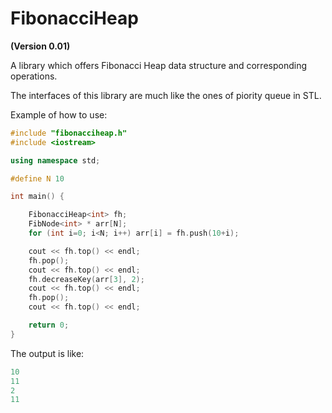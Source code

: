 FibonacciHeap
=============
<b>(Version 0.01)</b> <br>

A library which offers Fibonacci Heap data structure and corresponding operations.<br>

The interfaces of this library are much like the ones of piority queue in STL.<br>

Example of how to use:
```cpp
#include "fibonacciheap.h"
#include <iostream>

using namespace std;

#define N 10

int main() {

	FibonacciHeap<int> fh;	
	FibNode<int> * arr[N];	
	for (int i=0; i<N; i++) arr[i] = fh.push(10+i);

	cout << fh.top() << endl;
	fh.pop();
	cout << fh.top() << endl;
	fh.decreaseKey(arr[3], 2);
	cout << fh.top() << endl;
	fh.pop();
	cout << fh.top() << endl;

	return 0;
}

```

The output is like:
```cpp
10
11
2
11
```


